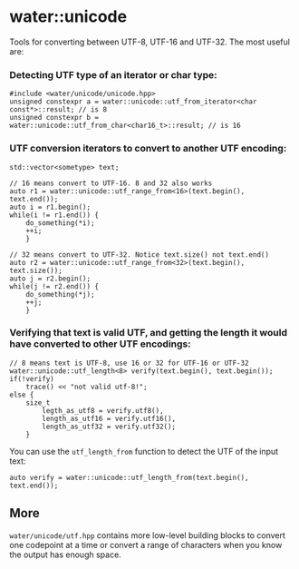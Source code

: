 # water::unicode

Tools for converting between UTF-8, UTF-16 and UTF-32. The most useful are:

### Detecting UTF type of an iterator or char type:

	#include <water/unicode/unicode.hpp>
	unsigned constexpr a = water::unicode::utf_from_iterator<char const*>::result; // is 8
	unsigned constexpr b = water::unicode::utf_from_char<char16_t>::result; // is 16


### UTF conversion iterators to convert to another UTF encoding:

	std::vector<sometype> text;

	// 16 means convert to UTF-16. 8 and 32 also works
	auto r1 = water::unicode::utf_range_from<16>(text.begin(), text.end());
	auto i = r1.begin();
	while(i != r1.end()) {
		do_something(*i);
		++i;
		}
	
	// 32 means convert to UTF-32. Notice text.size() not text.end()
	auto r2 = water::unicode::utf_range_from<32>(text.begin(), text.size());
	auto j = r2.begin();
	while(j != r2.end()) {
		do_something(*j);
		++j;
		}

### Verifying that text is valid UTF, and getting the length it would have converted to other UTF encodings:

	// 8 means text is UTF-8, use 16 or 32 for UTF-16 or UTF-32
	water::unicode::utf_length<8> verify(text.begin(), text.begin());
	if(!verify)
		trace() << "not valid utf-8!";
	else {
		size_t
			legth_as_utf8 = verify.utf8(),
			length_as_utf16 = verify.utf16(),
			length_as_utf32 = verify.utf32();
		}

You can use the `utf_length_from` function to detect the UTF of the input text:

	auto verify = water::unicode::utf_length_from(text.begin(), text.end());
	
## More

`water/unicode/utf.hpp` contains more low-level building blocks to convert one codepoint at a time
or convert a range of characters when you know the output has enough space.
